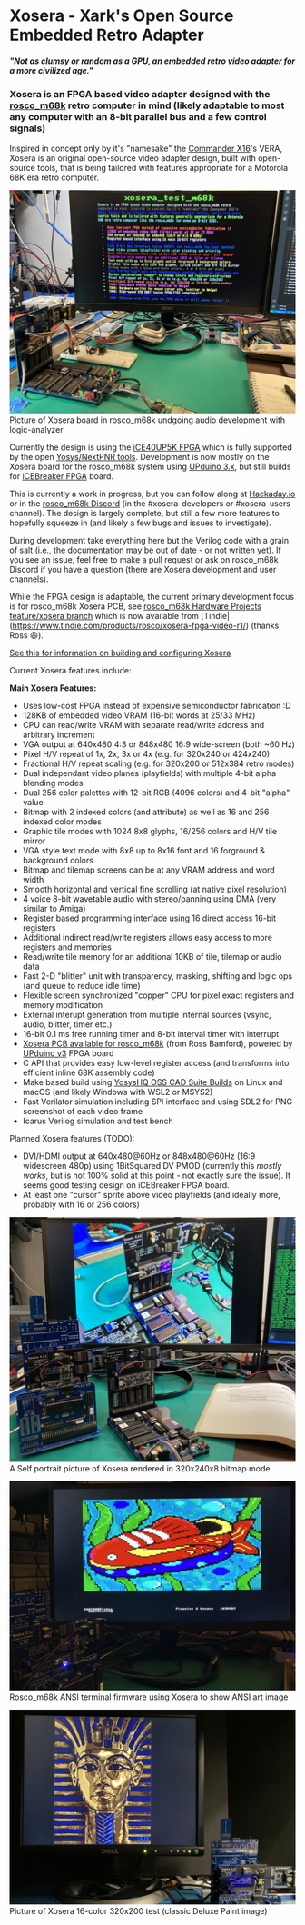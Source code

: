 # Xosera - Xark's Open Source Embedded Retro Adapter

##### _"Not as clumsy or random as a GPU, an embedded retro video adapter for a more civilized age."_

### Xosera is an FPGA based video adapter designed with the [rosco_m68k](https://github.com/rosco-m68k/rosco_m68k) retro computer in mind (likely adaptable to most any computer with an 8-bit parallel bus and a few control signals)

Inspired in concept only by it's "namesake" the [Commander X16](https://www.commanderx16.com/)'s VERA, Xosera is an original open-source video adapter design, built with open-source tools, that is being tailored with features appropriate for a Motorola 68K era retro computer.

![Xosera board in rosco_m68k](pics/Xosera_audio_test.jpg)  
Picture of Xosera board in rosco_m68k undgoing audio development with logic-analyzer

Currently the design is using the [iCE40UP5K FPGA](https://www.latticesemi.com/en/Products/FPGAandCPLD/iCE40UltraPlus) which is fully supported by the open [Yosys/NextPNR tools](https://github.com/YosysHQ).  Development is now mostly on the Xosera board for the rosco_m68k system using [UPduino 3.x](https://github.com/tinyvision-ai-inc/UPduino-v3.0), but still builds for [iCEBreaker FPGA](https://github.com/icebreaker-fpga/icebreaker) board.

This is currently a work in progress, but you can follow along at [Hackaday.io](https://hackaday.io/Xark) or in the [rosco_m68k Discord](https://rosco-m68k.com/docs) (in the #xosera-developers or #xosera-users channel).  The design is largely complete, but still a few more features to hopefully squeeze in (and likely a few bugs and issues to investigate).

During development take everything here but the Verilog code with a grain of salt (i.e., the documentation may be out of date - or not written yet).  If you see an issue, feel free to make a pull request or ask on rosco_m68k Discord if you have a question (there are Xosera development and user channels).

While the FPGA design is adaptable, the current primary development focus is for rosco_m68k Xosera PCB, see [rosco_m68k Hardware Projects feature/xosera branch](https://github.com/rosco-m68k/hardware-projects/tree/feature/xosera) which is now available from [Tindie|(<https://www.tindie.com/products/rosco/xosera-fpga-video-r1/>) (thanks Ross 😃).

[See this for information on building and configuring Xosera](BUILDING.md)

Current Xosera features include:

**Main Xosera Features:**

- Uses low-cost FPGA instead of expensive semiconductor fabrication :D
- 128KB of embedded video VRAM (16-bit words at 25/33 MHz)
- CPU can read/write VRAM with separate read/write address and arbitrary increment
- VGA output at 640x480 4:3 or 848x480 16:9 wide-screen (both ~60 Hz)
- Pixel H/V repeat of 1x, 2x, 3x or 4x (e.g. for 320x240 or 424x240)
- Fractional H/V repeat scaling (e.g. for 320x200 or 512x384 retro modes)
- Dual independant video planes (playfields) with multiple 4-bit alpha blending modes
- Dual 256 color palettes with 12-bit RGB (4096 colors) and 4-bit \"alpha\" value
- Bitmap with 2 indexed colors (and attribute) as well as 16 and 256 indexed color modes
- Graphic tile modes with 1024 8x8 glyphs, 16/256 colors and H/V tile mirror
- VGA style text mode with 8x8 up to 8x16 font and 16 forground & background colors
- Bitmap and tilemap screens can be at any VRAM address and word width
- Smooth horizontal and vertical fine scrolling (at native pixel resolution)
- 4 voice 8-bit wavetable audio with stereo/panning using DMA (very similar to Amiga)
- Register based programming interface using 16 direct access 16-bit registers
- Additional indirect read/write registers allows easy access to more registers and memories
- Read/write tile memory for an additional 10KB of tile, tilemap or audio data
- Fast 2-D \"blitter\" unit with transparency, masking, shifting and logic ops (and queue to reduce idle time)
- Flexible screen synchronized \"copper\" CPU for pixel exact registers and memory modification
- External interupt generation from multiple internal sources (vsync, audio, blitter, timer etc.)
- 16-bit 0.1 ms free running timer and 8-bit interval timer with interrupt
- [Xosera PCB available for rosco_m68k](https://www.tindie.com/products/rosco/xosera-fpga-video-r1/) (from Ross Bamford), powered by [UPduino v3](https://tinyvision.ai/products/upduino-v3-1) FPGA board
- C API that provides easy low-level register access (and transforms into efficient inline 68K assembly code)
- Make based build using [YosysHQ OSS CAD Suite Builds](https://github.com/YosysHQ/oss-cad-suite-build/releases/latest) on Linux and macOS (and likely Windows with WSL2 or MSYS2)
- Fast Verilator simulation including SPI interface and using SDL2 for PNG screenshot of each video frame
- Icarus Verilog simulation and test bench

Planned Xosera features (TODO):

- DVI/HDMI output at 640x480@60Hz or 848x480@60Hz (16:9 widescreen 480p) using 1BitSquared DV PMOD (currently this _mostly works_, but is not 100% solid at this point - not exactly sure the issue).  It seems good testing design on iCEBreaker FPGA board.
- At least one "cursor" sprite above video playfields (and ideally more, probably with 16 or 256 colors)

![Self portrat showing 256 color bitmap](pics/Xosera_self_portrait.jpg )  
A Self portrait picture of Xosera rendered in 320x240x8 bitmap mode

![Xosera VT terminal ANSI Art Test](pics/Xosera_ANSI_art.jpg )  
Rosco_m68k ANSI terminal firmware using Xosera to show ANSI art image

![Xosera 16-color 640x400 VGA Test](pics/Xosera_16_color_test.jpg)  
Picture of Xosera 16-color 320x200 test (classic Deluxe Paint image)
